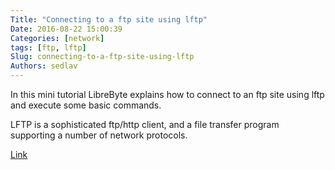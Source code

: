 ```yaml
---
Title: "Connecting to a ftp site using lftp"
Date: 2016-08-22 15:00:39
Categories: [network]
tags: [ftp, lftp]
Slug: connecting-to-a-ftp-site-using-lftp
Authors: sedlav
---
```


In this mini tutorial LibreByte explains how to connect to an ftp site using lftp and execute some basic commands.

LFTP is a sophisticated ftp/http client, and a file transfer program supporting a number of network protocols.

[Link](http://www.librebyte.net/en/gnulinux/lftp-a-sophisticated-ftp-client-exploring-the-site/)
